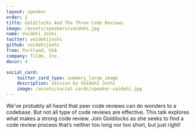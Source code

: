 ```yaml
---
layout: speaker
order: 2
title: Goldilocks And The Three Code Reviews
image: /assets/speakers/vaidehi.jpg
name: Vaidehi Joshi
twitter: vaidehijoshi
github: vaidehijoshi
from: Portland, USA
company: Tilde, Inc.
decor: 4

social_card:
    twitter_card_type: summary_large_image
    description: Session by Vaidehi Joshi
    image: /assets/social-cards/speaker-vaidehi.jpg
---
```


We’ve probably all heard that peer code reviews can do wonders to a codebase. But not all type of code reviews are effective. This talk explores what makes a strong code review. Join Goldilocks as she seeks to find a code review process that’s neither too long nor too short, but just right!